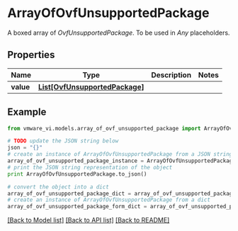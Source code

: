 # ArrayOfOvfUnsupportedPackage

A boxed array of *OvfUnsupportedPackage*. To be used in *Any* placeholders. 

## Properties
Name | Type | Description | Notes
------------ | ------------- | ------------- | -------------
**value** | [**List[OvfUnsupportedPackage]**](OvfUnsupportedPackage.md) |  | 

## Example

```python
from vmware_vi.models.array_of_ovf_unsupported_package import ArrayOfOvfUnsupportedPackage

# TODO update the JSON string below
json = "{}"
# create an instance of ArrayOfOvfUnsupportedPackage from a JSON string
array_of_ovf_unsupported_package_instance = ArrayOfOvfUnsupportedPackage.from_json(json)
# print the JSON string representation of the object
print ArrayOfOvfUnsupportedPackage.to_json()

# convert the object into a dict
array_of_ovf_unsupported_package_dict = array_of_ovf_unsupported_package_instance.to_dict()
# create an instance of ArrayOfOvfUnsupportedPackage from a dict
array_of_ovf_unsupported_package_form_dict = array_of_ovf_unsupported_package.from_dict(array_of_ovf_unsupported_package_dict)
```
[[Back to Model list]](../README.md#documentation-for-models) [[Back to API list]](../README.md#documentation-for-api-endpoints) [[Back to README]](../README.md)


